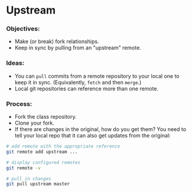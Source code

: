 # Upstream


### Objectives:

 * Make (or break) fork relationships.
 * Keep in sync by pulling from an "upstream" remote.


### Ideas:

 * You can `pull` commits from a remote repository to your local one to keep it in sync. (Equivalently, `fetch` and then `merge`.)
 * Local git repositories can reference more than one remote.


### Process:

 * Fork the class repository.
 * Clone your fork.
 * If there are changes in the original, how do you get them? You need to tell your local repo that it can also get updates from the original:

```bash
# add remote with the appropriate reference
git remote add upstream ...

# display configured remotes
git remote -v

# pull in changes
git pull upstream master
```
